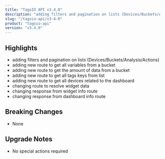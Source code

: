 ```yaml
---
title: "TagoIO API v3.4.0"
description: "adding filters and pagination on lists (Devices/Buckets/Analysis/Actions)"
slug: "/tagoio-api/v3-4-0"
product: "tagoio-api"
version: "v3.4.0"
---
```


## Highlights

- adding filters and pagination on lists (Devices/Buckets/Analysis/Actions)
- adding new route to get all variables from a bucket
- adding new route to get the amount of data from a bucket
- adding new route to get all tags keys from list
- adding new route to get all devices related to the dashboard
- changing route to resolve widget data
- changing response from widget info route
- changing response from dashboard info route

## Breaking Changes

- None

## Upgrade Notes

- No special actions required
